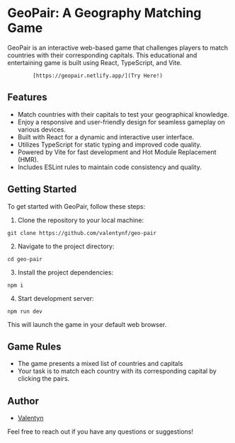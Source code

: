 # GeoPair: A Geography Matching Game

GeoPair is an interactive web-based game that challenges players to match countries with their corresponding capitals. This educational and entertaining game is built using React, TypeScript, and Vite.

            [https://geopair.netlify.app/](Try Here!)

## Features

- Match countries with their capitals to test your geographical knowledge.
- Enjoy a responsive and user-friendly design for seamless gameplay on various devices.
- Built with React for a dynamic and interactive user interface.
- Utilizes TypeScript for static typing and improved code quality.
- Powered by Vite for fast development and Hot Module Replacement (HMR).
- Includes ESLint rules to maintain code consistency and quality.

## Getting Started

To get started with GeoPair, follow these steps:

1. Clone the repository to your local machine:

```shell
git clone https://github.com/valentynf/geo-pair
```

2. Navigate to the project directory:

```shell
cd geo-pair
```

3. Install the project dependencies:

```shell
npm i
```

4. Start development server:

```shell
npm run dev
```

This will launch the game in your default web browser.

## Game Rules

- The game presents a mixed list of countries and capitals
- Your task is to match each country with its corresponding capital by clicking the pairs.

## Author

- [Valentyn](https://github.com/valentynf)

Feel free to reach out if you have any questions or suggestions!

